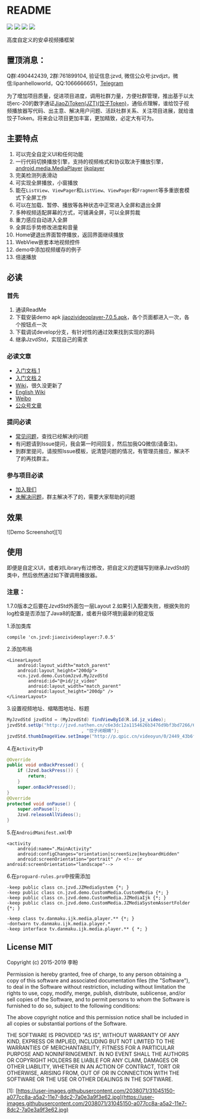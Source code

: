 # README

 [![](https://img.shields.io/badge/platform-android-green.svg)](http://developer.android.com/index.html) [![](https://img.shields.io/badge/Maven%20Central-7.0.5-green.svg)](http://search.maven.org/#artifactdetails%7Ccn.jzvd%7Cjiaozivideoplayer%7C5.8.2%7Caar) [![](https://img.shields.io/badge/license-MIT-green.svg)](http://choosealicense.com/licenses/mit/) [![](https://img.shields.io/badge/Android%20Arsenal-jiaozivideoplayer-green.svg?style=true)](https://android-arsenal.com/details/1/3269)

高度自定义的安卓视频播框架

## 置顶消息：

Q群:490442439, 2群:761899104, 验证信息:jzvd, 微信公众号:jzvdjzt，微信:lipanhelloworld，QQ:1066666651，[Telegram](https://t.me/jiaozitoken)

为了增加项目质量，促进项目进度，调用社群力量，方便社群管理，推出基于以太坊erc-20的数字通证[JiaoZiToken\(JZT\)\(饺子Token\)](https://github.com/lipangit/JZT)，通俗点理解，谁给饺子视频播放器写代码、出主意、解决用户问题、活跃社群关系、关注项目进展，就给谁饺子Token。将来会让项目更加丰富，更加精致，必定大有可为。

## 主要特点

1. 可以完全自定义UI和任何功能
2. 一行代码切换播放引擎，支持的视频格式和协议取决于播放引擎，[android.media.MediaPlayer](https://developer.android.com/guide/topics/media/media-formats.html) [ijkplayer](https://github.com/Bilibili/ijkplayer)
3. 完美检测列表滑动
4. 可实现全屏播放，小窗播放
5. 能在`ListView`、`ViewPager`和`ListView`、`ViewPager`和`Fragment`等多重嵌套模式下全屏工作
6. 可以在加载、暂停、播放等各种状态中正常进入全屏和退出全屏
7. 多种视频适配屏幕的方式，可铺满全屏，可以全屏剪裁
8. 重力感应自动进入全屏
9. 全屏后手势修改进度和音量
10. Home键退出界面暂停播放，返回界面继续播放
11. WebView嵌套本地视频控件
12. demo中添加视频缓存的例子
13. 倍速播放

## 必读

### 首先

1. 通读ReadMe
2. 下载安装demo apk [jiaozivideoplayer-7.0.5.apk](https://github.com/lipangit/JiaoZiVideoPlayer/releases/download/v7.0.5/jiaozivideoplayer-7.0.5.apk)，各个页面都进入一次，各个按钮点一次
3. 下载调试develop分支，有针对性的通过效果找到实现的源码
4. 继承JzvdStd，实现自己的需求

### 必读文章

* [入门文档 1](https://juejin.im/entry/5cb838b5518825186d65430a)
* [入门文档 2](https://shimo.im/docs/xj5F85W1gqEEBXRJ)
* [Wiki](https://github.com/lipangit/JiaoZiVideoPlayer/wiki)，很久没更新了
* [English Wiki](https://github.com/felipetorres/VideoPlayer-Wiki)
* [Weibo](http://weibo.com/2342820395/profile?topnav=1&wvr=6&is_all=1)
* [公众号文章](https://github.com/lipangit/JiaoZiVideoPlayer/wiki/%E5%85%AC%E4%BC%97%E5%8F%B7%E6%96%87%E7%AB%A0)

### 提问必读

* [常见问题](https://github.com/lipangit/JiaoZiVideoPlayer/wiki/常见问题)，查找已经解决的问题
* 有问题请到Issue提问，我会第一时间回复，然后加我QQ微信\(请备注\)。
* 到群里提问，请按照Issue模板，说清楚问题的情况，有管理员接应，解决不了的再找群主。

### 参与项目必读

* [加入我们](https://github.com/lipangit/JiaoZiVideoPlayer/wiki/加入我们)
* [未解决问题](https://github.com/lipangit/JiaoZiVideoPlayer/wiki/未解决问题)，群主解决不了的，需要大家帮助的问题

## 效果

!\[Demo Screenshot\]\[1\]

## 使用

即便是自定义UI，或者对Library有过修改，把自定义的逻辑写到继承JzvdStd的类中，然后依然通过如下骤调用播放器。

### 注意：

1.7.0版本之后要在JzvdStd外面包一层Layout 2.如果引入配置失败，根据失败的log检查是否添加了Java8的配置，或者升级环境到最新的稳定版

1.添加类库

```text
compile 'cn.jzvd:jiaozivideoplayer:7.0.5'
```

2.添加布局

```markup
<LinearLayout
    android:layout_width="match_parent"
    android:layout_height="200dp">
    <cn.jzvd.demo.CustomJzvd.MyJzvdStd
        android:id="@+id/jz_video"
        android:layout_width="match_parent"
        android:layout_height="200dp" />
</LinearLayout>
```

3.设置视频地址、缩略图地址、标题

```java
MyJzvdStd jzvdStd = (MyJzvdStd) findViewById(R.id.jz_video);
jzvdStd.setUp("http://jzvd.nathen.cn/c6e3dc12a1154626b3476d9bf3bd7266/6b56c5f0dc31428083757a45764763b0-5287d2089db37e62345123a1be272f8b.mp4"
                            , "饺子闭眼睛");
jzvdStd.thumbImageView.setImage("http://p.qpic.cn/videoyun/0/2449_43b6f696980311e59ed467f22794e792_1/640");
```

4.在`Activity`中

```java
@Override
public void onBackPressed() {
    if (Jzvd.backPress()) {
        return;
    }
    super.onBackPressed();
}
@Override
protected void onPause() {
    super.onPause();
    Jzvd.releaseAllVideos();
}
```

5.在`AndroidManifest.xml`中

```text
<activity
    android:name=".MainActivity"
    android:configChanges="orientation|screenSize|keyboardHidden"
    android:screenOrientation="portrait" /> <!-- or android:screenOrientation="landscape"-->
```

6.在`proguard-rules.pro`中按需添加

```text
-keep public class cn.jzvd.JZMediaSystem {*; }
-keep public class cn.jzvd.demo.CustomMedia.CustomMedia {*; }
-keep public class cn.jzvd.demo.CustomMedia.JZMediaIjk {*; }
-keep public class cn.jzvd.demo.CustomMedia.JZMediaSystemAssertFolder {*; }

-keep class tv.danmaku.ijk.media.player.** {*; }
-dontwarn tv.danmaku.ijk.media.player.*
-keep interface tv.danmaku.ijk.media.player.** { *; }
```

## License MIT

Copyright \(c\) 2015-2019 李盼

Permission is hereby granted, free of charge, to any person obtaining a copy of this software and associated documentation files \(the "Software"\), to deal in the Software without restriction, including without limitation the rights to use, copy, modify, merge, publish, distribute, sublicense, and/or sell copies of the Software, and to permit persons to whom the Software is furnished to do so, subject to the following conditions:

The above copyright notice and this permission notice shall be included in all copies or substantial portions of the Software.

THE SOFTWARE IS PROVIDED "AS IS", WITHOUT WARRANTY OF ANY KIND, EXPRESS OR IMPLIED, INCLUDING BUT NOT LIMITED TO THE WARRANTIES OF MERCHANTABILITY, FITNESS FOR A PARTICULAR PURPOSE AND NONINFRINGEMENT. IN NO EVENT SHALL THE AUTHORS OR COPYRIGHT HOLDERS BE LIABLE FOR ANY CLAIM, DAMAGES OR OTHER LIABILITY, WHETHER IN AN ACTION OF CONTRACT, TORT OR OTHERWISE, ARISING FROM, OUT OF OR IN CONNECTION WITH THE SOFTWARE OR THE USE OR OTHER DEALINGS IN THE SOFTWARE.

\[1\]: [https://user-images.githubusercontent.com/2038071/31045150-a077cc8a-a5a2-11e7-8dc2-7a0e3a9f3e62.jpg](https://user-images.githubusercontent.com/2038071/31045150-a077cc8a-a5a2-11e7-8dc2-7a0e3a9f3e62.jpg)

